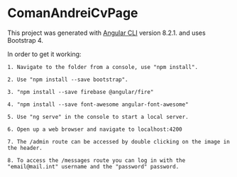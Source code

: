# ComanAndreiCvPage

This project was generated with [Angular CLI](https://github.com/angular/angular-cli) version 8.2.1.  and uses Bootstrap 4.

In order to get it working: 

    1. Navigate to the folder from a console, use "npm install".

    2. Use "npm install --save bootstrap".

    3. "npm install --save firebase @angular/fire"

    4. "npm install --save font-awesome angular-font-awesome"

    5. Use "ng serve" in the console to start a local server.

    6. Open up a web browser and navigate to localhost:4200

    7. The /admin route can be accessed by double clicking on the image in the header.

    8. To access the /messages route you can log in with the "email@mail.int" username and the "password" password.
